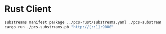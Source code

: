 # Rust Client
```bash
substreams manifest package ../pcs-rust/substreams.yaml ./pcs-substreams.pb
cargo run ./pcs-substreams.pb "http://[::1]:9000"
```
